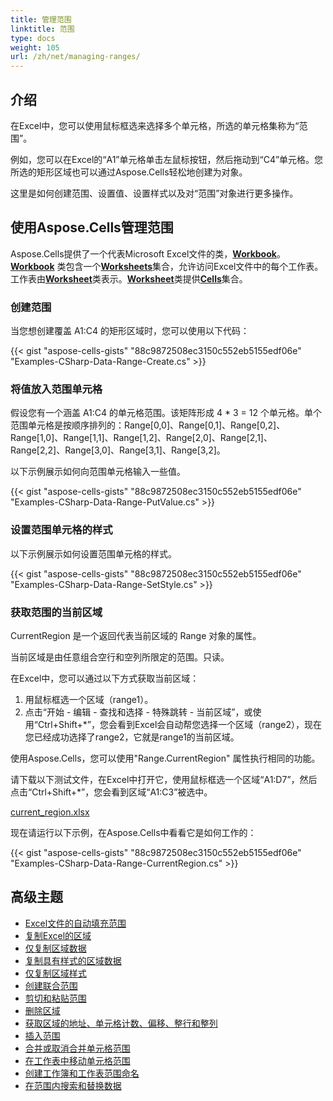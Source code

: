 ```yaml
---
title: 管理范围
linktitle: 范围
type: docs
weight: 105
url: /zh/net/managing-ranges/
---
```


## **介绍**

在Excel中，您可以使用鼠标框选来选择多个单元格，所选的单元格集称为“范围”。

例如，您可以在Excel的“A1”单元格单击左鼠标按钮，然后拖动到“C4”单元格。您所选的矩形区域也可以通过Aspose.Cells轻松地创建为对象。

这里是如何创建范围、设置值、设置样式以及对“范围”对象进行更多操作。

## **使用Aspose.Cells管理范围**

Aspose.Cells提供了一个代表Microsoft Excel文件的类，[**Workbook**](https://reference.aspose.com/cells/net/aspose.cells/workbook)。[**Workbook**](https://reference.aspose.com/cells/net/aspose.cells/workbook) 类包含一个[**Worksheets**](https://reference.aspose.com/cells/net/aspose.cells/workbook/properties/worksheets)集合，允许访问Excel文件中的每个工作表。工作表由[**Worksheet**](https://reference.aspose.com/cells/net/aspose.cells/worksheet)类表示。[**Worksheet**](https://reference.aspose.com/cells/net/aspose.cells/worksheet)类提供[**Cells**](https://reference.aspose.com/cells/net/aspose.cells/cells)集合。

### **创建范围**

当您想创建覆盖 A1:C4 的矩形区域时，您可以使用以下代码：

{{< gist "aspose-cells-gists" "88c9872508ec3150c552eb5155edf06e" "Examples-CSharp-Data-Range-Create.cs" >}}

### **将值放入范围单元格**

假设您有一个涵盖 A1:C4 的单元格范围。该矩阵形成 4 * 3 = 12 个单元格。单个范围单元格是按顺序排列的：Range[0,0]、Range[0,1]、Range[0,2]、Range[1,0]、Range[1,1]、Range[1,2]、Range[2,0]、Range[2,1]、Range[2,2]、Range[3,0]、Range[3,1]、Range[3,2]。

以下示例展示如何向范围单元格输入一些值。

{{< gist "aspose-cells-gists" "88c9872508ec3150c552eb5155edf06e" "Examples-CSharp-Data-Range-PutValue.cs" >}}

### **设置范围单元格的样式**

以下示例展示如何设置范围单元格的样式。

{{< gist "aspose-cells-gists" "88c9872508ec3150c552eb5155edf06e" "Examples-CSharp-Data-Range-SetStyle.cs" >}}

### **获取范围的当前区域**

CurrentRegion 是一个返回代表当前区域的 Range 对象的属性。 

当前区域是由任意组合空行和空列所限定的范围。只读。

在Excel中，您可以通过以下方式获取当前区域：
1. 用鼠标框选一个区域（range1）。
2. 点击“开始 - 编辑 - 查找和选择 - 特殊跳转 - 当前区域”，或使用“Ctrl+Shift+*”，您会看到Excel会自动帮您选择一个区域（range2），现在您已经成功选择了range2，它就是range1的当前区域。

使用Aspose.Cells，您可以使用"Range.CurrentRegion" 属性执行相同的功能。

请下载以下测试文件，在Excel中打开它，使用鼠标框选一个区域“A1:D7”，然后点击“Ctrl+Shift+*”，您会看到区域“A1:C3”被选中。

[current_region.xlsx](current_region.xlsx)

现在请运行以下示例，在Aspose.Cells中看看它是如何工作的：

{{< gist "aspose-cells-gists" "88c9872508ec3150c552eb5155edf06e" "Examples-CSharp-Data-Range-CurrentRegion.cs" >}}


## **高级主题**
- [Excel文件的自动填充范围](/cells/zh/net/autofill-ranges/)
- [复制Excel的区域](/cells/zh/net/copy-ranges-of-Excel/)
- [仅复制区域数据](/cells/zh/net/copy-range-data-only/)
- [复制具有样式的区域数据](/cells/zh/net/copy-range-data-with-style/)
- [仅复制区域样式](/cells/zh/net/copy-range-style-only/)
- [创建联合范围](/cells/zh/net/create-union-range/)
- [剪切和粘贴范围](/cells/zh/net/cut-and-paste-cells/)
- [删除区域](/cells/zh/net/delete-ranges-from-Excel/)
- [获取区域的地址、单元格计数、偏移、整行和整列](/cells/zh/net/get-address-cell-count-offset-entire-column-and-entire-row-of-the-range/)
- [插入范围](/cells/zh/net/insert-ranges-to-Excel/)
- [合并或取消合并单元格范围](/cells/zh/net/merge-or-unmerge-range-of-cells/)
- [在工作表中移动单元格范围](/cells/zh/net/move-range-of-cells-in-a-worksheet/)
- [创建工作簿和工作表范围命名](/cells/zh/net/create-workbook-and-worksheet-scoped-named-ranges/)
- [在范围内搜索和替换数据](/cells/zh/net/search-and-replace-data-in-a-range/)
